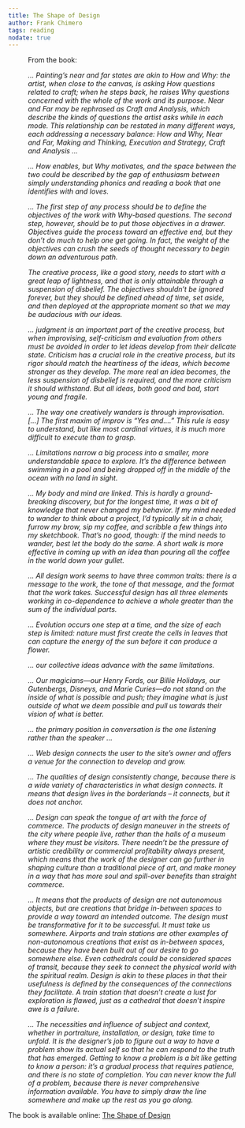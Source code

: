 ```yaml
---
title: The Shape of Design
author: Frank Chimero
tags: reading
nodate: true
---
```

<figure>
<p>From the book:</p>
<i>
<p>… Painting’s near and far states are akin to How and Why: the artist, when close to the canvas, is asking How questions related to craft; when he steps back, he raises Why questions concerned with the whole of the work and its purpose. Near and Far may be rephrased as Craft and Analysis, which describe the kinds of questions the artist asks while in each mode. This relationship can be restated in many different ways, each addressing a necessary balance: How and Why, Near and Far, Making and Thinking, Execution and Strategy, Craft and Analysis …</p>

<p>… How enables, but Why motivates, and the space between the two could be described by the gap of enthusiasm between simply understanding phonics and reading a book that one identifies with and loves. </p>

<p>… The first step of any process should be to define the objectives of the work with Why-based questions. The second step, however, should be to put those objectives in a drawer. Objectives guide the process toward an effective end, but they don’t do much to help one get going. In fact, the weight of the objectives can crush the seeds of thought necessary to begin down an adventurous path.</p>

<p>The creative process, like a good story, needs to start with a great leap of lightness, and that is only attainable through a suspension of disbelief. The objectives shouldn’t be ignored forever, but they should be defined ahead of time, set aside, and then deployed at the appropriate moment so that we may be audacious with our ideas.</p>

<p>… judgment is an important part of the creative process, but when improvising, self-criticism and evaluation from others must be avoided in order to let ideas develop from their delicate state. Criticism has a crucial role in the creative process, but its rigor should match the heartiness of the ideas, which become stronger as they develop. The more real an idea becomes, the less suspension of disbelief is required, and the more criticism it should withstand. But all ideas, both good and bad, start young and fragile.</p>

<p>… The way one creatively wanders is through improvisation. […] The first maxim of improv is “Yes and….” This rule is easy to understand, but like most cardinal virtues, it is much more difficult to execute than to grasp. </p>

<p>… Limitations narrow a big process into a smaller, more understandable space to explore. It’s the difference between swimming in a pool and being dropped off in the middle of the ocean with no land in sight.</p>

<p>… My body and mind are linked. This is hardly a ground-breaking discovery, but for the longest time, it was a bit of knowledge that never changed my behavior. If my mind needed to wander to think about a project, I’d typically sit in a chair, furrow my brow, sip my coffee, and scribble a few things into my sketchbook. That’s no good, though: if the mind needs to wander, best let the body do the same. A short walk is more effective in coming up with an idea than pouring all the coffee in the world down your gullet.</p>

<p>… All design work seems to have three common traits: there is a message to the work, the tone of that message, and the format that the work takes. Successful design has all three elements working in co-dependence to achieve a whole greater than the sum of the individual parts.</p>

<p>… Evolution occurs one step at a time, and the size of each step is limited: nature must first create the cells in leaves that can capture the energy of the sun before it can produce a flower.</p>

<p>… our collective ideas advance with the same limitations.</p>

<p>… Our magicians—our Henry Fords, our Billie Holidays, our Gutenbergs, Disneys, and Marie Curies—do not stand on the inside of what is possible and push; they imagine what is just outside of what we deem possible and pull us towards their vision of what is better. </p>

<p>… the primary position in conversation is the one listening rather than the speaker …</p>

<p>… Web design connects the user to the site’s owner and offers a venue for the connection to develop and grow.</p>

<p>… The qualities of design consistently change, because there is a wide variety of characteristics in what design connects. It means that design lives in the borderlands – it connects, but it does not anchor. </p>

<p>… Design can speak the tongue of art with the force of commerce. The products of design maneuver in the streets of the city where people live, rather than the halls of a museum where they must be visitors. There needn’t be the pressure of artistic credibility or commercial profitability always present, which means that the work of the designer can go further in shaping culture than a traditional piece of art, and make money in a way that has more soul and spill-over benefits than straight commerce.</p>

<p>… It means that the products of design are not autonomous objects, but are creations that bridge in-between spaces to provide a way toward an intended outcome. The design must be transformative for it to be successful. It must take us somewhere. Airports and train stations are other examples of non-autonomous creations that exist as in-between spaces, because they have been built out of our desire to go somewhere else. Even cathedrals could be considered spaces of transit, because they seek to connect the physical world with the spiritual realm. Design is akin to these places in that their usefulness is defined by the consequences of the connections they facilitate. A train station that doesn’t create a lust for exploration is flawed, just as a cathedral that doesn’t inspire awe is a failure.</p>

<p>… The necessities and influence of subject and context, whether in portraiture, installation, or design, take time to unfold. It is the designer’s job to figure out a way to have a problem show its actual self so that he can respond to the truth that has emerged. Getting to know a problem is a bit like getting to know a person: it’s a gradual process that requires patience, and there is no state of completion. You can never know the full of a problem, because there is never comprehensive information available. You have to simply draw the line somewhere and make up the rest as you go along.</p>

</i>
</figure>

The book is available online: [The Shape of Design](https://shapeofdesignbook.com)
